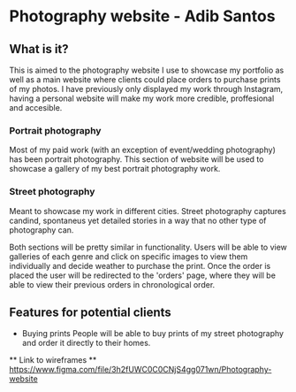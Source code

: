 # Photography website - Adib Santos

## What is it?

This is aimed to the photography website I use to showcase my portfolio as well as a main website where clients could place orders to purchase prints of my photos. I have previously only displayed my work through Instagram, having a personal website will make my work more credible, proffesional and accesible. 

### Portrait photography 
Most of my paid work (with an exception of event/wedding photography) has been portrait photography.
This section of website will be used to showcase a gallery of my best portrait photography work. 

### Street photography 
Meant to showcase my work in different cities. Street photography captures candind,
spontaneus yet detailed stories in a way that no other type of photography can.

Both sections will be pretty similar in functionality. Users will be able to view galleries of each genre and click on specific images to view them individually and decide weather to purchase the print. Once the order is placed the user will be redirected to the 'orders' page, where they will be able to view their previous orders in chronological order. 

## Features for potential clients

+ Buying prints
    People will be able to buy prints of my street photography and order it directly to their homes. 


** Link to wireframes ** 
https://www.figma.com/file/3h2fUWC0C0CNjS4gg071wn/Photography-website


